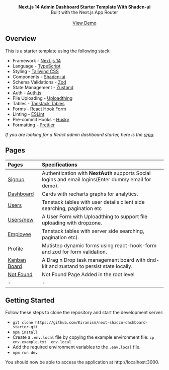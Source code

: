 <picture>
  <source media="(prefers-color-scheme: dark)" srcset="https://user-images.githubusercontent.com/9113740/201498864-2a900c64-d88f-4ed4-b5cf-770bcb57e1f5.png">
  <source media="(prefers-color-scheme: light)" srcset="https://user-images.githubusercontent.com/9113740/201498152-b171abb8-9225-487a-821c-6ff49ee48579.png">
</picture>

<div align="center"><strong>Next.js 14 Admin Dashboard Starter Template With Shadcn-ui</strong></div>
<div align="center">Built with the Next.js App Router</div>
<br />
<div align="center">
<a href="https://shadcn-dashboar-elzrpmga.cloud-station.app">View Demo</a>
<span>
</div>

## Overview

This is a starter template using the following stack:

- Framework - [Next.js 14](https://nextjs.org/13)
- Language - [TypeScript](https://www.typescriptlang.org)
- Styling - [Tailwind CSS](https://tailwindcss.com)
- Components - [Shadcn-ui](https://ui.shadcn.com)
- Schema Validations - [Zod](https://zod.dev)
- State Management - [Zustand](https://zustand-demo.pmnd.rs)
- Auth - [Auth.js](https://authjs.dev/)
- File Uploading - [Uploadthing](https://uploadthing.com)
- Tables - [Tanstack Tables](https://ui.shadcn.com/docs/components/data-table)
- Forms - [React Hook Form](https://ui.shadcn.com/docs/components/form)
- Linting - [ESLint](https://eslint.org)
- Pre-commit Hooks - [Husky](https://typicode.github.io/husky/)
- Formatting - [Prettier](https://prettier.io)

_If you are looking for a React admin dashboard starter, here is the [repo](https://github.com/Kiranism/react-shadcn-dashboard-starter)._

## Pages

| Pages                                                                             | Specifications                                                                                        |
| :-------------------------------------------------------------------------------- | :---------------------------------------------------------------------------------------------------- |
| [Signup](https://shadcn-dashboar-elzrpmga.cloud-station.app//)                       | Authentication with **NextAuth** supports Social logins and email logins(Enter dummy email for demo). |
| [Dashboard](https://shadcn-dashboar-elzrpmga.cloud-station.app//dashboard)           | Cards with recharts graphs for analytics.                                                             |
| [Users](https://shadcn-dashboar-elzrpmga.cloud-station.app//dashboard/user)          | Tanstack tables with user details client side searching, pagination etc                               |
| [Users/new](https://shadcn-dashboar-elzrpmga.cloud-station.app//dashboard/user/new)  | A User Form with Uploadthing to support file uploading with dropzone.                                 |
| [Employee](https://shadcn-dashboar-elzrpmga.cloud-station.app//dashboard/employee)   | Tanstack tables with server side searching, pagination etc).                                          |
| [Profile](https://shadcn-dashboar-elzrpmga.cloud-station.app//dashboard/profile)     | Mutistep dynamic forms using react-hook-form and zod for form validation.                             |
| [Kanban Board](https://shadcn-dashboar-elzrpmga.cloud-station.app//dashboard/kanban) | A Drag n Drop task management board with dnd-kit and zustand to persist state locally.                |
| [Not Found](https://shadcn-dashboar-elzrpmga.cloud-station.app//dashboard/notfound)  | Not Found Page Added in the root level                                                                |
| -                                                                                 | -                                                                                                     |

## Getting Started

Follow these steps to clone the repository and start the development server:

- `git clone https://github.com/Kiranism/next-shadcn-dashboard-starter.git`
- `npm install`
- Create a `.env.local` file by copying the example environment file:
  `cp env.example.txt .env.local`
- Add the required environment variables to the `.env.local` file.
- `npm run dev`

You should now be able to access the application at http://localhost:3000.
